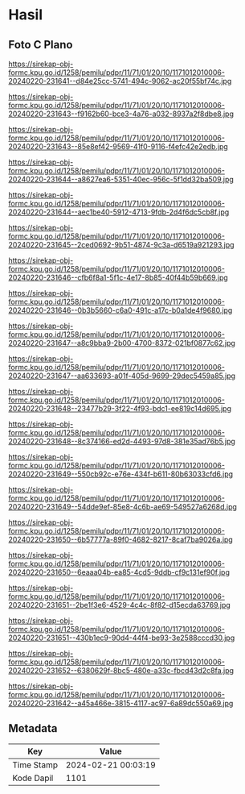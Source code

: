# Hasil

## Foto C Plano

https://sirekap-obj-formc.kpu.go.id/1258/pemilu/pdpr/11/71/01/20/10/1171012010006-20240220-231641--d84e25cc-5741-494c-9062-ac20f55bf74c.jpg

https://sirekap-obj-formc.kpu.go.id/1258/pemilu/pdpr/11/71/01/20/10/1171012010006-20240220-231643--f9162b60-bce3-4a76-a032-8937a2f8dbe8.jpg

https://sirekap-obj-formc.kpu.go.id/1258/pemilu/pdpr/11/71/01/20/10/1171012010006-20240220-231643--85e8ef42-9569-41f0-9116-f4efc42e2edb.jpg

https://sirekap-obj-formc.kpu.go.id/1258/pemilu/pdpr/11/71/01/20/10/1171012010006-20240220-231644--a8627ea6-5351-40ec-956c-5f1dd32ba509.jpg

https://sirekap-obj-formc.kpu.go.id/1258/pemilu/pdpr/11/71/01/20/10/1171012010006-20240220-231644--aec1be40-5912-4713-9fdb-2d4f6dc5cb8f.jpg

https://sirekap-obj-formc.kpu.go.id/1258/pemilu/pdpr/11/71/01/20/10/1171012010006-20240220-231645--2ced0692-9b51-4874-9c3a-d6519a921293.jpg

https://sirekap-obj-formc.kpu.go.id/1258/pemilu/pdpr/11/71/01/20/10/1171012010006-20240220-231646--cfb6f8a1-5f1c-4e17-8b85-40f44b59b669.jpg

https://sirekap-obj-formc.kpu.go.id/1258/pemilu/pdpr/11/71/01/20/10/1171012010006-20240220-231646--0b3b5660-c6a0-491c-a17c-b0a1de4f9680.jpg

https://sirekap-obj-formc.kpu.go.id/1258/pemilu/pdpr/11/71/01/20/10/1171012010006-20240220-231647--a8c9bba9-2b00-4700-8372-021bf0877c62.jpg

https://sirekap-obj-formc.kpu.go.id/1258/pemilu/pdpr/11/71/01/20/10/1171012010006-20240220-231647--aa633693-a01f-405d-9699-29dec5459a85.jpg

https://sirekap-obj-formc.kpu.go.id/1258/pemilu/pdpr/11/71/01/20/10/1171012010006-20240220-231648--23477b29-3f22-4f93-bdc1-ee819c14d695.jpg

https://sirekap-obj-formc.kpu.go.id/1258/pemilu/pdpr/11/71/01/20/10/1171012010006-20240220-231648--8c374166-ed2d-4493-97d8-381e35ad76b5.jpg

https://sirekap-obj-formc.kpu.go.id/1258/pemilu/pdpr/11/71/01/20/10/1171012010006-20240220-231649--550cb92c-e76e-434f-b611-80b63033cfd6.jpg

https://sirekap-obj-formc.kpu.go.id/1258/pemilu/pdpr/11/71/01/20/10/1171012010006-20240220-231649--54dde9ef-85e8-4c6b-ae69-549527a6268d.jpg

https://sirekap-obj-formc.kpu.go.id/1258/pemilu/pdpr/11/71/01/20/10/1171012010006-20240220-231650--6b57777a-89f0-4682-8217-8caf7ba9026a.jpg

https://sirekap-obj-formc.kpu.go.id/1258/pemilu/pdpr/11/71/01/20/10/1171012010006-20240220-231650--6eaaa04b-ea85-4cd5-9ddb-cf9c131ef90f.jpg

https://sirekap-obj-formc.kpu.go.id/1258/pemilu/pdpr/11/71/01/20/10/1171012010006-20240220-231651--2be1f3e6-4529-4c4c-8f82-d15ecda63769.jpg

https://sirekap-obj-formc.kpu.go.id/1258/pemilu/pdpr/11/71/01/20/10/1171012010006-20240220-231651--430b1ec9-90d4-44f4-be93-3e2588cccd30.jpg

https://sirekap-obj-formc.kpu.go.id/1258/pemilu/pdpr/11/71/01/20/10/1171012010006-20240220-231652--6380629f-8bc5-480e-a33c-fbcd43d2c8fa.jpg

https://sirekap-obj-formc.kpu.go.id/1258/pemilu/pdpr/11/71/01/20/10/1171012010006-20240220-231642--a45a466e-3815-4117-ac97-6a89dc550a69.jpg


## Metadata

| Key        | Value               |
| ---------- | ------------------- |
| Time Stamp | 2024-02-21 00:03:19 |
| Kode Dapil | 1101                |



